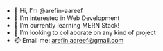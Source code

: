 - 👋 Hi, I’m @arefin-aareef
- 👀 I’m interested in Web Development
- 🌱 I’m currently learning MERN Stack!
- 💞️ I’m looking to collaborate on any kind of project
- 📫 Email me: arefin.aareef@gmail.com

<!---
arefin-aareef/arefin-aareef is a ✨ special ✨ repository because its `README.md` (this file) appears on your GitHub profile.
You can click the Preview link to take a look at your changes.
--->
